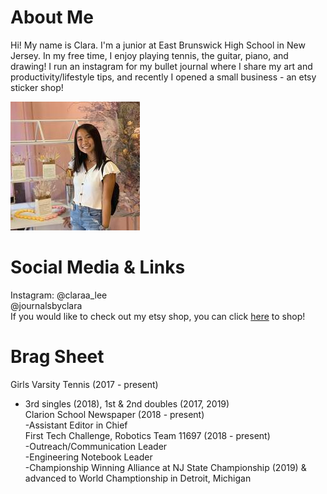 # About Me

Hi! My name is Clara. I'm a junior at East Brunswick High School in New Jersey. In my free time, I enjoy playing tennis, the guitar, piano, and drawing! I run an instagram for my bullet journal where I share my art and productivity/lifestyle tips, and recently I opened a small business - an etsy sticker shop!

![](bioimage.jpg)

# Social Media & Links
Instagram: @claraa_lee <br/>
           @journalsbyclara <br/>
If you would like to check out my etsy shop, you can click [here](https://www.bucketofstickers.etsy.com) to shop!

# Brag Sheet
Girls Varsity Tennis (2017 - present)<br/>
- 3rd singles (2018), 1st & 2nd doubles (2017, 2019)<br/>
Clarion School Newspaper (2018 - present)<br/>
-Assistant Editor in Chief<br/>
First Tech Challenge, Robotics Team 11697 (2018 - present)<br/>
-Outreach/Communication Leader<br/>
-Engineering Notebook Leader<br/>
-Championship Winning Alliance at NJ State Championship (2019) & advanced to World Champtionship in Detroit, Michigan<br/>



